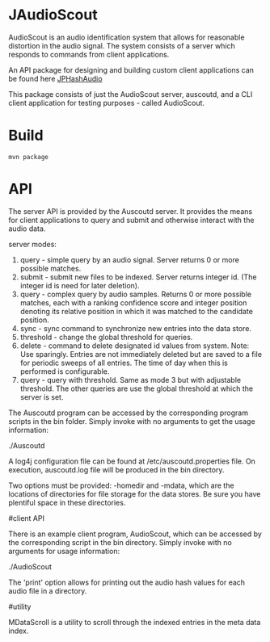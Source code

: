 # JAudioScout 

AudioScout is an audio identification system that allows for
reasonable distortion in the audio signal.  The system consists
of a server which responds to commands from client
applications.

An API package for designing and building custom client applications
can be found here [JPHashAudio](https://github.com/starkdg/JPhashAudio.)

This package consists of just the AudioScout server, auscoutd, and
a CLI client application for testing purposes - called AudioScout.


# Build

```
mvn package
```


# API

The server API is provided by the Auscoutd server. It provides
the means for client applications to query and submit and otherwise
interact with the audio data.  

server modes:
1. query - simple query by an audio signal.  Server returns 0 or more
           possible matches.
2. submit - submit new files to be indexed.  Server returns integer id.
            (The integer id is need for later deletion).
3. query  - complex query by audio samples. Returns 0 or more possible
            matches, each with a ranking confidence score and integer
            position denoting its relative position in which it was matched
            to the candidate position.
4. sync - sync command to synchronize new entries into the data store.
5. threshold - change the global threshold for queries.
6. delete - command to delete designated id values from system.
            Note: Use sparingly.  Entries are not immediately deleted but
            are saved to a file for periodic sweeps of all entries.  The
            time of day when this is performed is configurable.
7. query - query with threshold. Same as mode 3 but with adjustable threshold. 
           The other queries are use the global threshold at which the
           server is set.  


The Auscoutd program can be accessed by the corresponding program scripts in the bin 
folder.  Simply invoke with no arguments to get the usage information:

./Auscoutd

A log4j configuration file can be found at /etc/auscoutd.properties file.  On execution,
auscoutd.log file will be produced in the bin directory.

Two options must be provided: -homedir and -mdata, which are the locations of directories
for file storage for the data stores.  Be sure you have plentiful space in these directories.


#client API


There is an example client program, AudioScout, which can be accessed by the corresponding script
in the bin directory.  Simply invoke with no arguments for usage information:

./AudioScout

The 'print' option allows for printing out the audio hash values for each audio file in a directory.  

#utility

MDataScroll is a utility to scroll through the indexed entries in the meta data index.


